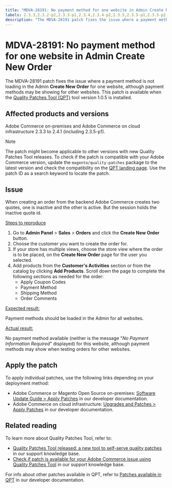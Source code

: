 ```yaml
---
title: "MDVA-28191: No payment method for one website in Admin Create New Order"
labels: 2.3.3,2.3.2-p2,2.3.3-p1,2.3.4,2.3.4-p2,2.3.5,2.3.5-p1,2.3.5-p2,2.3.6,2.3.6-p1,2.3.7,2.3.7-p1,2.4.0,2.4.0-p1,2.4.1,QPT 1.0.5,QPT patches,Magento Commerce,Magento Commerce Cloud,Quality Patches Tool,order,payment method,support tools,Adobe Commerce,cloud infrastructure,on-premises
description: "The MDVA-28191 patch fixes the issue where a payment method is not loading in the Admin **Create New Order** for one website, although payment methods may be showing for other websites.  This patch is available when the [Quality Patches Tool (QPT)](https://support.magento.com/hc/en-us/articles/360047139492) tool version 1.0.5 is installed."
---
```


# MDVA-28191: No payment method for one website in Admin Create New Order

The MDVA-28191 patch fixes the issue where a payment method is not loading in the Admin **Create New Order** for one website, although payment methods may be showing for other websites.  This patch is available when the [Quality Patches Tool (QPT)](https://support.magento.com/hc/en-us/articles/360047139492) tool version 1.0.5 is installed.

## Affected products and versions

Adobe Commerce on-premises and Adobe Commerce on cloud infrastructure 2.3.3 to 2.4.1 (including 2.3.5-p1).

>[!NOTE]
>
>The patch might become applicable to other versions with new Quality Patches Tool releases. To check if the patch is compatible with your Adobe Commerce version, update the `magento/quality-patches` package to the latest version and check the compatibility on the [QPT landing page](https://devdocs.magento.com/quality-patches/tool.html#patch-grid). Use the patch ID as a search keyword to locate the patch.

## Issue

When creating an order from the backend Adobe Commerce creates two quotes, one is inactive and the other is active. But the session holds the inactive quote id.

 <u>Steps to reproduce</u>

1. Go to **Admin Panel** > **Sales** > **Orders** and click the **Create New Order** button.
1. Choose the customer you want to create the order for.
1. If your store has multiple views, choose the store view where the order is to be placed, on the **Create New Order** page for the user you selected.
1. Add products from the **Customer's Activities** section or from the catalog by clicking **Add Products**. Scroll down the page to complete the following sections as needed for the order:
    * Apply Coupon Codes
    * Payment Method
    * Shipping Method
    * Order Comments

 <u>Expected result:</u>

 Payment methods should be loaded in the Admin for all websites.

 <u>Actual result:</u>

No payment method available (neither is the message "*No Payment Information Required*" displayed) for this website, although payment methods may show when testing orders for other websites.

## Apply the patch

To apply individual patches, use the following links depending on your deployment method:

* Adobe Commerce or Magento Open Source on-premises: [Software Update Guide > Apply Patches](https://devdocs.magento.com/guides/v2.4/comp-mgr/patching/mqp.html) in our developer documentation.
* Adobe Commerce on cloud infrastructure: [Upgrades and Patches > Apply Patches](https://devdocs.magento.com/cloud/project/project-patch.html) in our developer documentation.

## Related reading

To learn more about Quality Patches Tool, refer to:

* [Quality Patches Tool released: a new tool to self-serve quality patches](https://support.magento.com/hc/en-us/articles/360047139492) in our support knowledge base.
* [Check if patch is available for your Adobe Commerce issue using Quality Patches Tool](https://support.magento.com/hc/en-us/articles/360047125252) in our support knowledge base.

For info about other patches available in QPT, refer to [Patches available in QPT](https://devdocs.magento.com/quality-patches/tool.html#patch-grid) in our developer documentation. 
